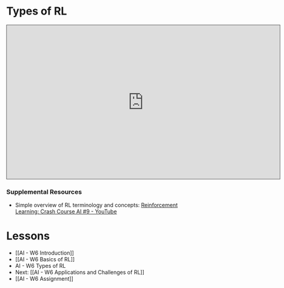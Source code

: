 # Types of RL

<iframe src="https://egator.hosted.panopto.com/Panopto/Pages/Embed.aspx?id=ab60a945-b99a-4aa4-912e-b16801697fba&autoplay=false&offerviewer=true&showtitle=true&showbrand=true&captions=false&interactivity=all" height="405" width="720" style="border: 1px solid #464646;" allowfullscreen allow="autoplay" aria-label="Panopto Embedded Video Player" aria-description="RL 2" ></iframe>

### Supplemental Resources
- Simple overview of RL terminology and concepts: [Reinforcement Learning: Crash Course AI #9 - YouTube](https://www.youtube.com/watch?v=nIgIv4IfJ6s&ab_channel=CrashCourse)
# Lessons
- [[AI - W6 Introduction]]
- [[AI - W6 Basics of RL]]
- AI - W6 Types of RL
- Next: [[AI - W6 Applications and Challenges of RL]]
- [[AI - W6 Assignment]]